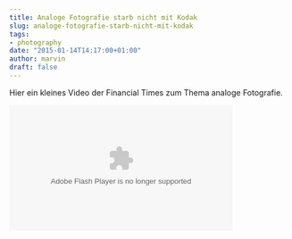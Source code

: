 ```yaml
---
title: Analoge Fotografie starb nicht mit Kodak
slug: analoge-fotografie-starb-nicht-mit-kodak
tags:
- photography
date: "2015-01-14T14:17:00+01:00"
author: marvin
draft: false
---
```

Hier ein kleines Video der Financial Times zum Thema analoge Fotografie.

<p>
<object id="flashObj" width="400" height="225" classid="clsid:D27CDB6E-AE6D-11cf-96B8-444553540000" codebase="http://download.macromedia.com/pub/shockwave/cabs/flash/swflash.cab#version=9,0,47,0">
<param name="movie" value="http://c.brightcove.com/services/viewer/federated_f9?isVid=1&amp;isUI=1"></param><param name="bgcolor" value="#FFFFFF"></param><param name="flashVars" value="videoId=3959591909001&amp;playerID=754609517001&amp;playerKey=AQ~~,AAAACxbljZk~,eD0zYozylZ0BsBE0lwVQCchDhI4xG0tl&amp;domain=embed&amp;dynamicStreaming=true"></param><param name="base" value="http://admin.brightcove.com"></param><param name="seamlesstabbing" value="false"></param><param name="allowFullScreen" value="true"></param><param name="swLiveConnect" value="true"></param><param name="allowScriptAccess" value="always"></param>

<embed src="http://c.brightcove.com/services/viewer/federated_f9?isVid=1&amp;isUI=1" bgcolor="#FFFFFF" flashvars="videoId=3959591909001&amp;playerID=754609517001&amp;playerKey=AQ~~,AAAACxbljZk~,eD0zYozylZ0BsBE0lwVQCchDhI4xG0tl&amp;domain=embed&amp;dynamicStreaming=true" base="http://admin.brightcove.com" name="flashObj" width="400" height="225" seamlesstabbing="false" type="application/x-shockwave-flash" allowfullscreen="true" allowscriptaccess="always" swliveconnect="true" pluginspage="http://www.macromedia.com/shockwave/download/index.cgi?P1_Prod_Version=ShockwaveFlash">
</embed>
</object>
</p>